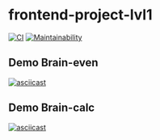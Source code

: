# frontend-project-lvl1

[![CI](https://github.com/azizmuradovar/frontend-project-lvl1/workflows/CI/badge.svg)](https://github.com/azizmuradovar/frontend-project-lvl1/actions)
[![Maintainability](https://api.codeclimate.com/v1/badges/a99a88d28ad37a79dbf6/maintainability)](https://codeclimate.com/github/codeclimate/codeclimate/maintainability)


## Demo Brain-even
[![asciicast](https://asciinema.org/a/347764.svg)](https://asciinema.org/a/347764)

## Demo Brain-calc
[![asciicast](https://asciinema.org/a/P6A6NbwLkc5Ma6Wdn854d3OGN.png)](https://asciinema.org/a/P6A6NbwLkc5Ma6Wdn854d3OGN)
